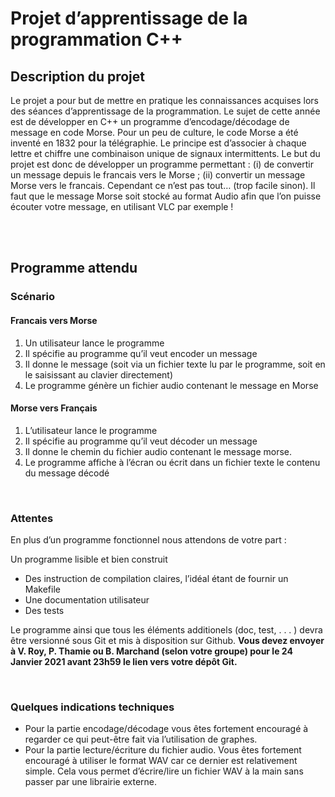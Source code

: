 # Projet d’apprentissage de la programmation C++

## Description du projet

Le projet a pour but de mettre en pratique les connaissances acquises lors des séances d’apprentissage de la programmation. Le sujet de cette année est de développer en C++ un programme d’encodage/décodage de message en code Morse.
Pour un peu de culture, le code Morse a été inventé en 1832 pour la télégraphie. Le principe est d’associer à chaque lettre et chiffre une combinaison unique de signaux intermittents.
Le but du projet est donc de développer un programme permettant : (i) de convertir un message depuis le francais vers le Morse ; (ii) convertir un message Morse vers le francais. Cependant ce n’est pas tout… (trop facile sinon). Il faut que le message Morse soit stocké au format Audio afin que l’on puisse écouter votre message, en utilisant VLC par exemple !

<br><br>

## Programme attendu

### Scénario

#### Francais vers Morse

1. Un utilisateur lance le programme
2. Il spécifie au programme qu’il veut encoder un message
3. Il donne le message (soit via un fichier texte lu par le programme, soit en le saisissant au clavier directement)
4. Le programme génère un fichier audio contenant le message en Morse


#### Morse vers Français

1. L’utilisateur lance le programme
2. Il spécifie au programme qu’il veut décoder un message
3. Il donne le chemin du fichier audio contenant le message morse.
4. Le programme affiche à l’écran ou écrit dans un fichier texte le contenu du message décodé

<br>

### Attentes

En plus d’un programme fonctionnel nous attendons de votre part :

Un programme lisible et bien construit
* Des instruction de compilation claires, l’idéal étant de fournir un Makefile
* Une documentation utilisateur
* Des tests


Le programme ainsi que tous les éléments additionels (doc, test, . . . ) devra être versionné sous Git et mis à disposition sur Github. <b>Vous devez envoyer à V. Roy, P. Thamie ou B. Marchand (selon votre groupe) pour le 24 Janvier 2021 avant 23h59 le lien vers votre dépôt Git.</b>

<br>

### Quelques indications techniques

* Pour la partie encodage/décodage vous êtes fortement encouragé à regarder ce qui peut-être fait via l’utilisation de graphes.
* Pour la partie lecture/écriture du fichier audio. Vous êtes fortement encouragé à utiliser le format WAV car ce dernier est relativement simple. Cela vous permet d’écrire/lire un fichier WAV à la main sans passer par une librairie externe.